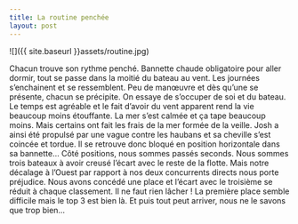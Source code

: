 ```yaml
---
title: La routine penchée
layout: post
---
```


![]({{ site.baseurl }}assets/routine.jpg)

Chacun trouve son rythme penché. Bannette chaude obligatoire pour aller dormir, tout se passe dans la moitié du bateau au vent. Les journées s’enchainent et se ressemblent. Peu de manœuvre et dès qu’une se présente, chacun se précipite. On essaye de s’occuper de soi et du bateau. Le temps est agréable et le fait d’avoir du vent apparent rend la vie beaucoup moins étouffante. La mer s’est calmée et ça tape beaucoup moins. Mais certains ont fait les frais de la mer formée de la veille. Josh a ainsi été propulsé par une vague contre les haubans et sa cheville s’est coincée et tordue. Il se retrouve donc bloqué en position horizontale dans sa bannette…
Côté positions, nous sommes passés seconds. Nous sommes trois bateaux à avoir creusé l’écart avec le reste de la flotte. Mais notre décalage à l’Ouest par rapport à nos deux concurrents directs nous porte préjudice. Nous avons concédé une place et l’écart avec le troisième se réduit à chaque classement. Il ne faut rien lâcher ! La première place semble difficile mais le top 3 est bien là. Et puis tout peut arriver, nous ne le savons que trop bien…
